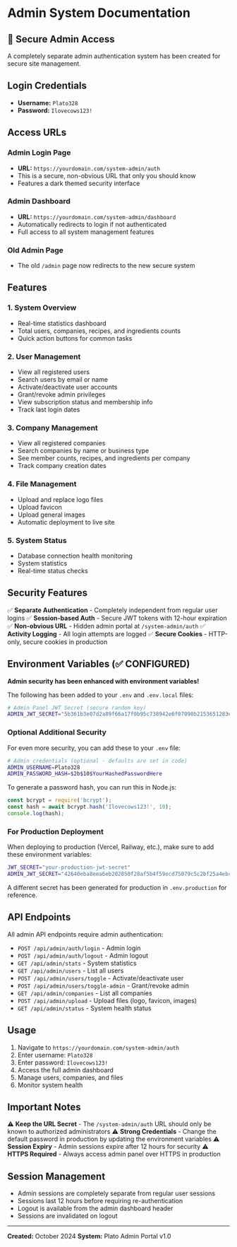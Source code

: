 # Admin System Documentation

## 🔐 Secure Admin Access

A completely separate admin authentication system has been created for secure site management.

## Login Credentials

- **Username:** `Plato328`
- **Password:** `Ilovecows123!`

## Access URLs

### Admin Login Page
- **URL:** `https://yourdomain.com/system-admin/auth`
- This is a secure, non-obvious URL that only you should know
- Features a dark themed security interface

### Admin Dashboard
- **URL:** `https://yourdomain.com/system-admin/dashboard`
- Automatically redirects to login if not authenticated
- Full access to all system management features

### Old Admin Page
- The old `/admin` page now redirects to the new secure system

## Features

### 1. **System Overview**
- Real-time statistics dashboard
- Total users, companies, recipes, and ingredients counts
- Quick action buttons for common tasks

### 2. **User Management**
- View all registered users
- Search users by email or name
- Activate/deactivate user accounts
- Grant/revoke admin privileges
- View subscription status and membership info
- Track last login dates

### 3. **Company Management**
- View all registered companies
- Search companies by name or business type
- See member counts, recipes, and ingredients per company
- Track company creation dates

### 4. **File Management**
- Upload and replace logo files
- Upload favicon
- Upload general images
- Automatic deployment to live site

### 5. **System Status**
- Database connection health monitoring
- System statistics
- Real-time status checks

## Security Features

✅ **Separate Authentication** - Completely independent from regular user logins
✅ **Session-based Auth** - Secure JWT tokens with 12-hour expiration
✅ **Non-obvious URL** - Hidden admin portal at `/system-admin/auth`
✅ **Activity Logging** - All login attempts are logged
✅ **Secure Cookies** - HTTP-only, secure cookies in production

## Environment Variables (✅ CONFIGURED)

**Admin security has been enhanced with environment variables!**

The following has been added to your `.env` and `.env.local` files:

```bash
# Admin Panel JWT Secret (secure random key)
ADMIN_JWT_SECRET="5b361b3e07d2a89f66a17f0b95c738942e6f07090b2153651283ef4d4cfec67d"
```

### Optional Additional Security

For even more security, you can add these to your `.env` file:

```bash
# Admin credentials (optional - defaults are set in code)
ADMIN_USERNAME=Plato328
ADMIN_PASSWORD_HASH=$2b$10$YourHashedPasswordHere
```

To generate a password hash, you can run this in Node.js:
```javascript
const bcrypt = require('bcrypt');
const hash = await bcrypt.hash('Ilovecows123!', 10);
console.log(hash);
```

### For Production Deployment

When deploying to production (Vercel, Railway, etc.), make sure to add these environment variables:

```bash
JWT_SECRET="your-production-jwt-secret"
ADMIN_JWT_SECRET="42640eba8eea6eb202850f28af5b4f59ecd75079c5c2bf25a4ebcf54423cb6f1"
```

A different secret has been generated for production in `.env.production` for reference.

## API Endpoints

All admin API endpoints require admin authentication:

- `POST /api/admin/auth/login` - Admin login
- `POST /api/admin/auth/logout` - Admin logout
- `GET /api/admin/stats` - System statistics
- `GET /api/admin/users` - List all users
- `POST /api/admin/users/toggle` - Activate/deactivate user
- `POST /api/admin/users/toggle-admin` - Grant/revoke admin
- `GET /api/admin/companies` - List all companies
- `POST /api/admin/upload` - Upload files (logo, favicon, images)
- `GET /api/admin/status` - System health status

## Usage

1. Navigate to `https://yourdomain.com/system-admin/auth`
2. Enter username: `Plato328`
3. Enter password: `Ilovecows123!`
4. Access the full admin dashboard
5. Manage users, companies, and files
6. Monitor system health

## Important Notes

⚠️ **Keep the URL Secret** - The `/system-admin/auth` URL should only be known to authorized administrators
⚠️ **Strong Credentials** - Change the default password in production by updating the environment variables
⚠️ **Session Expiry** - Admin sessions expire after 12 hours for security
⚠️ **HTTPS Required** - Always access admin panel over HTTPS in production

## Session Management

- Admin sessions are completely separate from regular user sessions
- Sessions last 12 hours before requiring re-authentication
- Logout is available from the admin dashboard header
- Sessions are invalidated on logout

---

**Created:** October 2024
**System:** Plato Admin Portal v1.0

